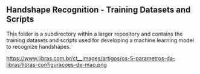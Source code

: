 ## Handshape Recognition - Training Datasets and Scripts

This folder is a subdirectory within a larger repository and contains the training datasets and scripts used for developing a machine learning model to recognize handshapes.

https://www.libras.com.br/ct__images/artigos/os-5-parametros-da-libras/libras-configuracoes-de-mao.png